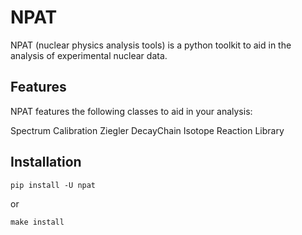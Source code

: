 # NPAT

NPAT (nuclear physics analysis tools) is a python toolkit to aid in the analysis of experimental nuclear data.  

## Features

NPAT features the following classes to aid in your analysis:

Spectrum
Calibration
Ziegler
DecayChain
Isotope
Reaction
Library


## Installation

`pip install -U npat`

or

`make install`